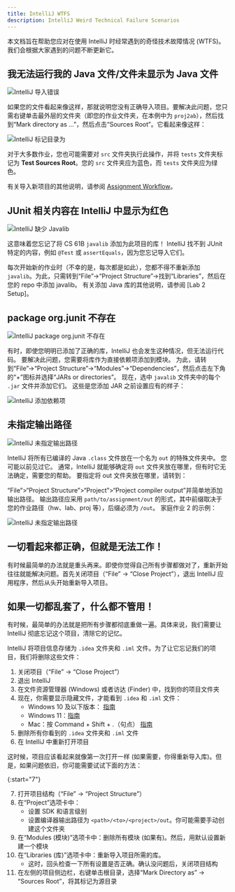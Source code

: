 ```yaml
---
title: IntelliJ WTFS
description: IntelliJ Weird Technical Failure Scenarios
---
```


本文档旨在帮助您应对在使用 IntelliJ 时经常遇到的奇怪技术故障情况 (WTFS)。我们会根据大家遇到的问题不断更新它。

## 我无法运行我的 Java 文件/文件未显示为 Java 文件

![IntelliJ 导入错误](/img/cs61b/intellij-import-error.png)

如果您的文件看起来像这样，那就说明您没有正确导入项目。要解决此问题，您只需右键单击最外层的文件夹（即您的作业文件夹，在本例中为 `proj2ab`），然后找到“Mark directory as ...”，然后点击“Sources Root”。它看起来像这样：

![IntelliJ 标记目录为](/img/cs61b/intellij-mark-dir-as.png)

对于大多数作业，您也可能需要对 `src` 文件夹执行此操作，并将 `tests` 文件夹标记为 **Test Sources Root**。您的 `src` 文件夹应为蓝色，而 `tests` 文件夹应为绿色。

有关导入新项目的其他说明，请参阅 [Assignment Workflow](../assignment-workflow)。

## JUnit 相关内容在 IntelliJ 中显示为红色

![IntelliJ 缺少 Javalib](/img/cs61b/intellij-missing-javalib.png)

这意味着您忘记了将 CS 61B `javalib` 添加为此项目的库！ IntelliJ 找不到 JUnit 特定的内容，例如 `@Test` 或 `assertEquals`，因为您忘记导入它们。

每次开始新的作业时（不幸的是，每次都是如此），您都不得不重新添加 `javalib`。为此，只需转到“File”->“Project Structure”->找到“Libraries”，然后在您的 repo 中添加 javalib。 有关添加 Java 库的其他说明，请参阅 [Lab 2 Setup]。

## package org.junit 不存在

![IntelliJ package org.junit 不存在](/img/cs61b/intellij-junit-dnt-exist.png)

有时，即使您明明已添加了正确的库，IntelliJ 也会发生这种情况，但无法运行代码。 要解决此问题，您需要将库作为直接依赖项添加到模块。 为此，请转到“File”->“Project Structure”->“Modules”->“Dependencies”，然后点击左下角的“+”图标并选择“JARs or directories”。 现在，选中 `javalib` 文件夹中的每个 `.jar` 文件并添加它们。 这些是您添加 JAR 之前设置应有的样子：

![IntelliJ 添加依赖项](/img/cs61b/intellij-adding-deps.png)

## 未指定输出路径

![IntelliJ 未指定输出路径](/img/cs61b/intellij-out-not-specified.png)

IntelliJ 将所有已编译的 Java `.class` 文件放在一个名为 `out` 的特殊文件夹中。 您可能以前见过它。 通常，IntelliJ 就能够确定将 `out` 文件夹放在哪里，但有时它无法确定，需要您的帮助。 要指定将 out 文件夹放在哪里，请转到：

“File”>“Project Structure”>“Project”>“Project compiler output”并简单地添加输出路径。 输出路径应采用 `path/to/assignment/out` 的形式，其中前缀取决于您的作业路径（hw、lab、proj 等），后缀必须为 `/out`。 家庭作业 2 的示例：

![IntelliJ 未指定输出路径](/img/cs61b/intellij-specifying-out.png)

## 一切看起来都正确，但就是无法工作！
有时候最简单的办法就是重头再来。即使你觉得自己所有步骤都做对了，重新开始往往就能解决问题。首先关闭项目（“File” -> “Close Project”），退出 IntelliJ 应用程序，然后从头开始重新导入项目。

## 如果一切都乱套了，什么都不管用！

有时候，最简单的办法就是把所有步骤都彻底重做一遍。具体来说，我们需要让 IntelliJ 彻底忘记这个项目，清除它的记忆。

IntelliJ 将项目信息存储为 `.idea` 文件夹和 `.iml` 文件。为了让它忘记我们的项目，我们将删除这些文件：

1.  关闭项目（“File” -> “Close Project”）
2.  退出 IntelliJ
3.  在文件资源管理器 (Windows) 或者访达 (Finder) 中，找到你的项目文件夹
4.  现在，你需要显示隐藏文件，才能看到 `.idea` 和 `.iml` 文件：
    - Windows 10 及以下版本：
      [指南](https://support.microsoft.com/en-us/windows/show-hidden-files-0320fe58-0117-fd59-6851-9b7f9840fdb2)
    - Windows 11：[指南](https://pureinfotech.com/show-hidden-files-windows-11-file-explorer/)
    - Mac：按 Command + Shift + .（句点）
      [指南](https://www.pcmag.com/how-to/how-to-access-your-macs-hidden-files)
5.  删除所有你看到的 `.idea` 文件夹和 `.iml` 文件
6.  在 IntelliJ 中重新打开项目

这时候，项目应该看起来就像第一次打开一样 (如果需要，你得重新导入库)。但是，如果问题依旧，你可能需要试试下面的方法：

{:start="7"}

7.  打开项目结构（“File” -> “Project Structure”）
8.  在“Project”选项卡中：
    - 设置 SDK 和语言级别
    - 设置编译器输出路径为 `<path>/<to>/<project>/out`。你可能需要手动创建这个文件夹
9.  在“Modules (模块)”选项卡中：删除所有模块 (如果有)。然后，用默认设置新建一个模块
10. 在“Libraries (库)”选项卡中：重新导入项目所需的库。
    - 这时，回头检查一下所有设置是否正确。确认没问题后，关闭项目结构
11. 在左侧的项目侧边栏，右键单击根目录，选择“Mark Directory as” -> “Sources Root”，将其标记为源目录
